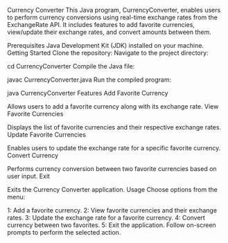 Currency Converter
This Java program, CurrencyConverter, enables users to perform currency conversions using real-time exchange rates from the ExchangeRate API. It includes features to add favorite currencies, view/update their exchange rates, and convert amounts between them.

Prerequisites
Java Development Kit (JDK) installed on your machine.
Getting Started
Clone the repository:
Navigate to the project directory:

cd CurrencyConverter
Compile the Java file:

javac CurrencyConverter.java
Run the compiled program:

java CurrencyConverter
Features
Add Favorite Currency

Allows users to add a favorite currency along with its exchange rate.
View Favorite Currencies

Displays the list of favorite currencies and their respective exchange rates.
Update Favorite Currencies

Enables users to update the exchange rate for a specific favorite currency.
Convert Currency

Performs currency conversion between two favorite currencies based on user input.
Exit

Exits the Currency Converter application.
Usage
Choose options from the menu:

1: Add a favorite currency.
2: View favorite currencies and their exchange rates.
3: Update the exchange rate for a favorite currency.
4: Convert currency between two favorites.
5: Exit the application.
Follow on-screen prompts to perform the selected action.
